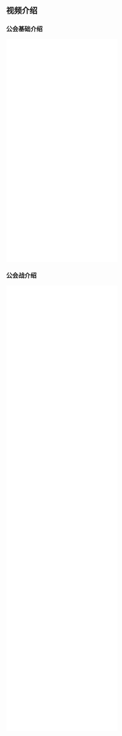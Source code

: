 ## 视频介绍

### 公会基础介绍

<iframe src="//player.bilibili.com/player.html?aid=337928103&bvid=BV1hR4y1u7t5&cid=476834522&page=1" scrolling="no" border="0" frameborder="no" framespacing="0" allowfullscreen="true" height="600px"> </iframe>

### 公会战介绍
<iframe src="//player.bilibili.com/player.html?aid=635699110&bvid=BV1mb4y1H7wk&cid=486450073&page=1" scrolling="no" border="0" frameborder="no" framespacing="0" allowfullscreen="true" height="600px"> </iframe>



<iframe src="//player.bilibili.com/player.html?aid=337896623&bvid=BV1PR4y1G7gj&cid=476834611&page=1" scrolling="no" border="0" frameborder="no" framespacing="0" allowfullscreen="true" height="600px"> </iframe>